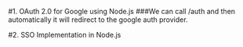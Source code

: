 #1. OAuth 2.0 for Google using Node.js
    ###We can call /auth and then automatically it will redirect to the google auth provider.

#2. SSO Implementation in Node.js